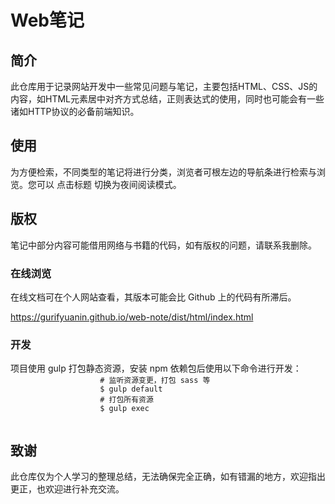 <!DOCTYPE html>
<html lang="en">
<head>
    <meta charset="UTF-8">
</head>
<body>
    <div id="container">
        <hgroup>
            <h1 id="title">Web笔记</h1>
        </hgroup>
        <section>
            <h2>简介</h2>
            <p>
                此仓库用于记录网站开发中一些常见问题与笔记，主要包括HTML、CSS、JS的内容，如HTML元素居中对齐方式总结，正则表达式的使用，同时也可能会有一些诸如HTTP协议的必备前端知识。
            </p>
        </section>
        <section>
            <h2>使用</h2>
            <p>
                为方便检索，不同类型的笔记将进行分类，浏览者可根左边的导航条进行检索与浏览。您可以 <span class="different"> 点击标题 </span> 切换为夜间阅读模式。
            </p>
        </section>
        <section>
            <h2>版权</h2>
            <p>
                笔记中部分内容可能借用网络与书籍的代码，如有版权的问题，请联系我删除。
            </p>
        </section>
        <section>
            <h3>在线浏览</h3>
            <p>
                在线文档可在个人网站查看，其版本可能会比 Github 上的代码有所滞后。
                <div class="show">
                    <a href="https://gurifyuanin.github.io/web-note/dist/html/index.html">https://gurifyuanin.github.io/web-note/dist/html/index.html</a>
                </div>
            </p>
        </section>
        <section>
            <h3>开发</h3>
            <p>
                项目使用 gulp 打包静态资源，安装 npm 依赖包后使用以下命令进行开发：
                <code>
                    # 监听资源变更，打包 sass 等
                    $ gulp default
                    # 打包所有资源
                    $ gulp exec
                </code>
            </p>
        </section>
        <section class="refer">
            <h2>致谢</h2>
            <p>
                此仓库仅为个人学习的整理总结，无法确保完全正确，如有错漏的地方，欢迎指出更正，也欢迎进行补充交流。
            </p>
        </section>
    </div>
</body>
</html>